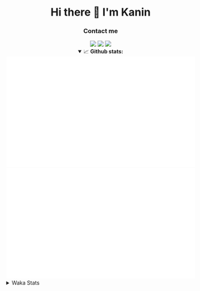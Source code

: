 <div align="center">
 <h1>Hi there 👋 I'm Kanin</h1>
 <h3>Contact me</h3>
 <a href="mailto:im@kanin.dev"><img src="https://img.shields.io/badge/gmail-%23D14836.svg?&style=for-the-badge&logo=gmail&logoColor=white"/></a>
 <a href="https://twitter.com/KaninDev"><img src="https://img.shields.io/badge/twitter-%231DA1F2.svg?&style=for-the-badge&logo=twitter&logoColor=white"/></a>
 <a href="https://www.linkedin.com/in/KaninDev"><img src="https://img.shields.io/badge/linkedin-%230077B5.svg?&style=for-the-badge&logo=linkedin&logoColor=white"/></a>
<details open>
  <summary>📈 <b>Github stats:</b></summary>
  <img src="https://github.com/Kanin/Kanin/blob/master/scripts/GitHubStats/generated/overview.svg"/>
  <img src="https://github.com/Kanin/Kanin/blob/master/scripts/GitHubStats/generated/languages.svg"/>
</details>
</div>

<details>
 <summary>Waka Stats</summary>

<!--START_SECTION:waka-->
![Code Time](http://img.shields.io/badge/Code%20Time-1%2C980%20hrs%2059%20mins-blue)

![Profile Views](http://img.shields.io/badge/Profile%20Views-3-blue)

![Lines of code](https://img.shields.io/badge/From%20Hello%20World%20I%27ve%20Written-854.5%20thousand%20lines%20of%20code-blue)

**🐱 My GitHub Data** 

> 📦 99.9 kB Used in GitHub's Storage 
 > 
> 🏆 175 Contributions in the Year 2023
 > 
> 🚫 Not Opted to Hire
 > 
> 📜 20 Public Repositories 
 > 
> 🔑 10 Private Repositories 
 > 
**I'm an Early 🐤** 

```text
🌞 Morning                2516 commits        ██████░░░░░░░░░░░░░░░░░░░   24.53 % 
🌆 Daytime                3023 commits        ███████░░░░░░░░░░░░░░░░░░   29.47 % 
🌃 Evening                2920 commits        ███████░░░░░░░░░░░░░░░░░░   28.47 % 
🌙 Night                  1799 commits        ████░░░░░░░░░░░░░░░░░░░░░   17.54 % 
```
📅 **I'm Most Productive on Monday** 

```text
Monday                   1852 commits        █████░░░░░░░░░░░░░░░░░░░░   18.05 % 
Tuesday                  1343 commits        ███░░░░░░░░░░░░░░░░░░░░░░   13.09 % 
Wednesday                1084 commits        ███░░░░░░░░░░░░░░░░░░░░░░   10.57 % 
Thursday                 1560 commits        ████░░░░░░░░░░░░░░░░░░░░░   15.21 % 
Friday                   1730 commits        ████░░░░░░░░░░░░░░░░░░░░░   16.86 % 
Saturday                 1045 commits        ███░░░░░░░░░░░░░░░░░░░░░░   10.19 % 
Sunday                   1644 commits        ████░░░░░░░░░░░░░░░░░░░░░   16.03 % 
```


📊 **This Week I Spent My Time On** 

```text
🕑︎ Time Zone: America/New_York

💬 Programming Languages: 
Python                   3 hrs 35 mins       ██████████████████░░░░░░░   72.14 % 
Log File                 40 mins             ███░░░░░░░░░░░░░░░░░░░░░░   13.53 % 
HTML                     31 mins             ███░░░░░░░░░░░░░░░░░░░░░░   10.45 % 
GitIgnore file           4 mins              ░░░░░░░░░░░░░░░░░░░░░░░░░   01.64 % 
Text                     3 mins              ░░░░░░░░░░░░░░░░░░░░░░░░░   01.25 % 

🔥 Editors: 
PyCharm                  4 hrs 59 mins       █████████████████████████   100.00 % 

🐱‍💻 Projects: 
Naila.py                 3 hrs 45 mins       ███████████████████░░░░░░   75.27 % 
PyCraft                  36 mins             ███░░░░░░░░░░░░░░░░░░░░░░   12.33 % 
NailaSite                32 mins             ███░░░░░░░░░░░░░░░░░░░░░░   10.99 % 
Unknown Project          4 mins              ░░░░░░░░░░░░░░░░░░░░░░░░░   01.39 % 
BB-CommunityBot          0 secs              ░░░░░░░░░░░░░░░░░░░░░░░░░   00.02 % 

💻 Operating System: 
Windows                  4 hrs 59 mins       █████████████████████████   100.00 % 
```

**I Mostly Code in Python** 

```text
Python                   26 repos            ███████████████░░░░░░░░░░   60.47 % 
Java                     6 repos             ███░░░░░░░░░░░░░░░░░░░░░░   13.95 % 
JavaScript               4 repos             ██░░░░░░░░░░░░░░░░░░░░░░░   09.30 % 
Kotlin                   2 repos             █░░░░░░░░░░░░░░░░░░░░░░░░   04.65 % 
HTML                     2 repos             █░░░░░░░░░░░░░░░░░░░░░░░░   04.65 % 
```



**Timeline**

![Lines of Code chart](https://raw.githubusercontent.com/Kanin/Kanin/master/assets/bar_graph.png)


 Last Updated on 12/05/2023 22:04:29 UTC
<!--END_SECTION:waka-->
</details>
